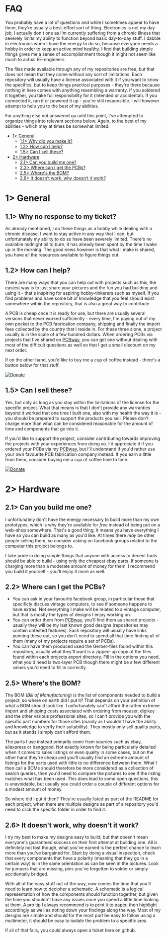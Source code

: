 # FAQ
You probably have a lot of questions and while I sometimes appear to have them, they're usually a best-effort sort of thing. Electronics is not my day job, I actually don't one as I'm currently suffering from a chronic illness that severely limits my ability to function beyond basic day-to-day stuff. I dabble in electronics when I have the energy to do so, because everyone needs a hobby in order to keep an active mind healthy. I find that building simple things gives me a sense of accomplishment though it might not seem like much to actual EE-engineers.

The files made available through any of my repositories are free, but that does not mean that they come without any sort of limitations. Each repository will usually have a license associated with it if you want to know the specifics, but to keep things practical purposes - they're there because nothing in here comes with anything resembling a warranty. If you soldered it together, you take full responsibility for it (intended or accidental). If you connected it, ran it or powered it up - you're still responsible. I will however attempt to help you to the best of my abilities.

For anything else not answered up until this point, I've attempted to organize things into relevant sections below. Again, to the best of my abilities - which may at times be somewhat limited.

- [1> General](#1-general)
  - [1.1> Why did you make it?](#11-why-no-response-to-my-ticket)
  - [1.2> How can I help?](#12-how-can-i-help)
  - [1.5> Can I sell these?](#15-can-i-sell-these)
- [2> Hardware](#2-hardware)
  - [2.1> Can you build me one?](#21-can-you-build-me-one)
  - [2.2> Where can I get the PCBs?](#22-where-can-i-get-the-pcbs)
  - [2.5> Where's the BOM?](#25-wheres-the-bom)
  - [2.6> It doesn’t work, why doesn’t it work?](#26-it-doesnt-work-why-doesnt-it-work)

# 1> General
## 1.1> Why no response to my ticket?
As already mentioned, I do these things as a hobby while dealing with a chronic disease. I want to stay active in any way that I can, but unfortunately my ability to do so have been severely limited. There's no available midnight oil to burn, it has already been spent by the time I wake up in the morning. The good news however is that what I make is shared, you have all the resources available to figure things out.

## 1.2> How can I help?
There are many ways that you can help out with projects such as this, the easiest way is to just share your pictures and the fun you had building and using it - that's inspiring for aspiring hobby-tinkerers such as myself. If you find problems and have some bit of knowledge that you feel should exist somewhere within the repository, that is also a great way to contribute.

A PCB is cheap once it is ready for use, but there are usually several versions that never worked sufficiently - every time, I'm paying out of my own pocket to the PCB fabrication company, shipping and finally the import fees collected by the country that I reside in. For these three alone, a project usually is in the scale of a few hundred dollars. When ordering PCBs via projects that I've shared on [PCBway](https://www.pcbway.com/project/member/?bmbno=04C9EDC7-08B5-43), you can get one without dealing with most of the difficult questions as well so that I get a small discount on my next order.

If on the other hand, you'd like to buy me a cup of coffee instead - there's a button below for that stuff.

[![Donate](https://img.shields.io/badge/Donate-PayPal-green.svg)](https://paypal.me/teblunde)

## 1.5> Can I sell these?
Yes, but only as long as you stay within the limitations of the license for the specific project. What that means is that I don't provide any warranties beyond it worked that one time I built one, also with my health the way it is - you should be prepared to support the products you sell. Please don't charge more than what can be considered reasonable for the amount of time and components that go into it.

If you'd like to support the project, consider contributing towards improving the projects with your experiences from doing so. I'd appreciate it if you ordered your PCBs via my [PCBway](https://www.pcbway.com/project/member/?bmbno=04C9EDC7-08B5-43), but I'll understand if you'd rather use your own favourite PCB fabrication company instead. If you earn a little from them, consider buying me a cup of coffee time to time.

[![Donate](https://img.shields.io/badge/Donate-PayPal-green.svg)](https://paypal.me/teblunde)

# 2> Hardware
## 2.1> Can you build me one?
I unfortunately don't have the energy necessary to build more than my own prototypes, which is why they're available for *free* instead of being put on a web-shop somewhere. That's a good thing, it means you have everything I have so you can build as many as you'd like. At times there *may* be other people selling them, so consider asking on facebook groups related to the computer this project belongs to.

I take pride in doing simple things that anyone with access to decent tools should be able to build - using only the cheapest ebay parts. If someone is charging more than a moderate amount of money for them, I recommend you build it yourself - you'll enjoy it more as well.

## 2.2> Where can I get the PCBs?
- You can ask in your favourite facebook group, in particular those that specificly discuss vintage computers, to see if someone happens to have extras. Not everything I make will be related to a vintage computer, but that is mostly the types of designs I enjoy working on.
- You can order them from [PCBway](https://www.pcbway.com/project/member/?bmbno=04C9EDC7-08B5-43), you'll find them as shared projects - usually they will be my last known good designs (repositories may contain untested features). Each repository will usually have links pointing these out, so you don't need to spend all that time finding all of them (many of my projects require a set of PCBs).
- You can have them produced used the Gerber-files found within this repository, usually what they'll want is a zipped-up copy of the files found within each projects *export* directory. Fill in the options you need, what you'd need is two-layer PCB though there might be a few different values you'd need to fill in correctly.

## 2.5> Where's the BOM?
The BOM (*Bill of Manufacturing*) is the list of components needed to build a project, so where on earth did I put it? That depends on your definition of what a BOM should look like. I unfortunately can't afford the rather extreme import and shipping costs associated with ordering from mouser, digikey and the other various professional sites, so I can't provide you with the specific part numbers for those sites (mainly as I wouldn't have the ability and knowledge to verify their suitability). They mostly only sell quality parts, but as it stands I simply can't afford them.

The parts I use instead primarily come from sources such as ebay, aliexpress or banggood. Not exactly known for being particularly detailed when it comes to sales listings or even quality in some cases, but on the other hand they're cheap and you'll usually find an extreme amount of listings for the parts used with little to no difference between them. What I then call a BOMs should therefore be more considered as a collection of search queries, then you'd need to compare the pictures to see if the listing matches what has been used. This does lead to some open questions, this is unavoidable, but usually you could order a couple of different options for a modest amount of money.

So where did I put it then? They're usually listed as part of the README for each project, when there are multiple designs as part of a repository you'd need to click the specific folder in order to find it.

## 2.6> It doesn't work, why doesn't it work?
I try my best to make my designs easy to build, but that doesn't mean everyone's guaranteed success on their first attempt at building one. All is definitely not lost though, what you've earned is the perfect chance to learn more than you've bargained for. Start by doing a visual inspection, check that every components that have a polarity (meaning that they go in a certain way) is in the same orientation as can be seen in the pictures. Look for jumpers that are missing, pins you've forgotten to solder or simply accidentally bridged.

With all of the easy stuff out of the way, now comes the time that you'll need to learn how to decipher a schematic. A schematic is a logical representation of how the components should function together, but given the time you shouldn't have any issues once you spend a little time looking at them. A pro tip I always recommend is to print it to paper, then highlight accordingly as well as noting down your findings along the way. Most of my designs are simple and should for the most part be easy to follow using a multimeter, it should be easy to isolate the problem to a specific area.

If all of that fails, you could always open a ticket here on github.
